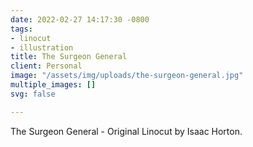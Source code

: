 ```yaml
---
date: 2022-02-27 14:17:30 -0800
tags:
- linocut
- illustration
title: The Surgeon General
client: Personal
image: "/assets/img/uploads/the-surgeon-general.jpg"
multiple_images: []
svg: false

---
```

The Surgeon General - Original Linocut by Isaac Horton.